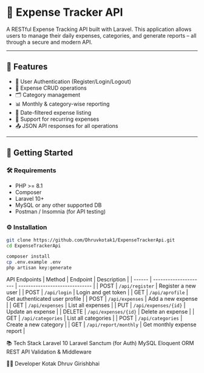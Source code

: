# 💸 Expense Tracker API

A RESTful Expense Tracking API built with Laravel. This application allows users to manage their daily expenses, categories, and generate reports – all through a secure and modern API.

---

## 📌 Features

- 🔐 User Authentication (Register/Login/Logout)
- 🧾 Expense CRUD operations
- 🗂️ Category management
- 📊 Monthly & category-wise reporting
- 📅 Date-filtered expense listing
- 🔁 Support for recurring expenses
- 📤 JSON API responses for all operations

---

## 🚀 Getting Started

### 🛠️ Requirements

- PHP >= 8.1
- Composer
- Laravel 10+
- MySQL or any other supported DB
- Postman / Insomnia (for API testing)

### ⚙️ Installation

```bash
git clone https://github.com/Dhruvkotak1/ExpenseTrackerApi.git
cd ExpenseTrackerApi

composer install
cp .env.example .env
php artisan key:generate

```
API Endpoints
| Method | Endpoint              | Description                    |
| ------ | --------------------- | ------------------------------ |
| POST   | `/api/register`       | Register a new user            |
| POST   | `/api/login`          | Login and get token            |
| GET    | `/api/aprofile`       | Get authenticated user profile |
| POST   | `/api/expenses`       | Add a new expense              |
| GET    | `/api/expenses`       | List all expenses              |
| PUT    | `/api/expenses/{id}`  | Update an expense              |
| DELETE | `/api/expenses/{id}`  | Delete an expense              |
| GET    | `/api/categories`     | List all categories            |
| POST   | `/api/categories`     | Create a new category          |
| GET    | `/api/report/monthly` | Get monthly expense report     |

📚 Tech Stack
Laravel 10
Laravel Sanctum (for Auth)
MySQL
Eloquent ORM
REST API
Validation & Middleware

👨‍💻 Developer
Kotak Dhruv Girishbhai
